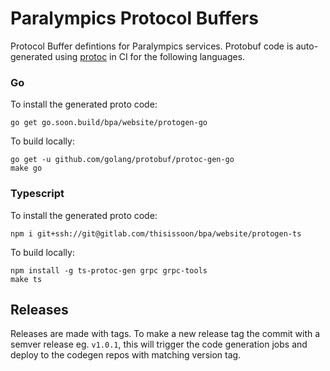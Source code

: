 # Paralympics Protocol Buffers

Protocol Buffer defintions for Paralympics services. Protobuf code is
auto-generated using [protoc](https://github.com/google/protobuf/releases) in
CI for the following languages.

### Go

To install the generated proto code:
```
go get go.soon.build/bpa/website/protogen-go
```

To build locally:
```
go get -u github.com/golang/protobuf/protoc-gen-go
make go
```

### Typescript

To install the generated proto code:
```
npm i git+ssh://git@gitlab.com/thisissoon/bpa/website/protogen-ts
```

To build locally:
```
npm install -g ts-protoc-gen grpc grpc-tools
make ts
```

## Releases

Releases are made with tags. To make a new release tag the commit with a semver
release eg. `v1.0.1`, this will trigger the code generation jobs and deploy to the
codegen repos with matching version tag.
